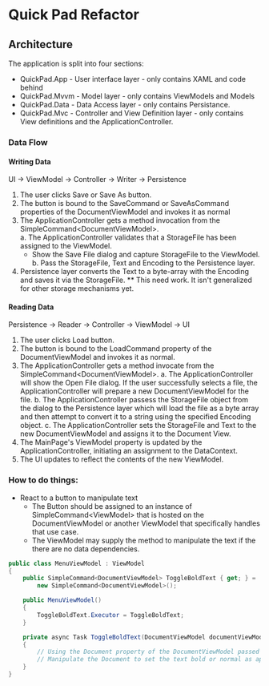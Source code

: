 # Quick Pad Refactor

## Architecture

The application is split into four sections:

* QuickPad.App - User interface layer - only contains XAML and code behind
* QuickPad.Mvvm - Model layer - only contains ViewModels and Models
* QuickPad.Data - Data Access layer - only contains Persistance.
* QuickPad.Mvc - Controller and View Definition layer - only contains View definitions and the ApplicationController.

### Data Flow

#### Writing Data

UI -> ViewModel -> Controller -> Writer -> Persistence

1. The user clicks Save or Save As button.
2. The button is bound to the SaveCommand or SaveAsCommand properties of the DocumentViewModel and invokes it as normal
3. The ApplicationController gets a method invocation from the SimpleCommand&lt;DocumentViewModel&gt;.  
   a. The ApplicationController validates that a StorageFile has been assigned to the ViewModel.
      * Show the Save File dialog and capture StorageFile to the ViewModel.
   b. Pass the StorageFile, Text and Encoding to the Persistence layer.
4. Persistence layer converts the Text to a byte-array with the Encoding and saves it via the StorageFile. ** This need work.  It isn't generalized for other storage mechanisms yet.

#### Reading Data

Persistence -> Reader -> Controller -> ViewModel -> UI

1. The user clicks Load button.
2. The button is bound to the LoadCommand property of the DocumentViewModel and invokes it as normal.
3. The ApplicationController gets a method invocate from the SimpleCommand&lt;DocumentViewModel&gt;.
   a. The ApplicationController will show the Open File dialog.  If the user successfully selects a file, 
        the ApplicationController will prepare a new DocumentViewModel for the file.
   b. The ApplicationController passess the StorageFile object from the dialog to the Persistence layer
        which will load the file as a byte array and then attempt to convert it to a string using the
        specified Encoding object.
   c. The ApplicationController sets the StorageFile and Text to the new DocumentViewModel and assigns it to the Document View.
4. The MainPage's ViewModel property is updated by the ApplicationController, initiating an assignment to the DataContext.
5. The UI updates to reflect the contents of the new ViewModel.

### How to do things:

* React to a button to manipulate text
  * The Button should be assigned to an instance of SimpleCommand&lt;ViewModel&gt; that is 
    hosted on the DocumentViewModel or another ViewModel that specifically handles that use case.
  * The ViewModel may supply the method to manipulate the text if the there are no data dependencies.

```csharp
public class MenuViewModel : ViewModel
{
    public SimpleCommand<DocumentViewModel> ToggleBoldText { get; } = 
        new SimpleCommand<DocumentViewModel>();

    public MenuViewModel()
    {
        ToggleBoldText.Executor = ToggleBoldText;
    }

    private async Task ToggleBoldText(DocumentViewModel documentViewModel)
    {
        // Using the Document property of the DocumentViewModel passed in,
        // Manipulate the Document to set the text bold or normal as appropriate.
    }
}
```

